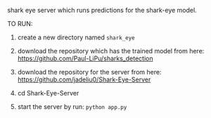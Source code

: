 shark eye server which runs predictions for the shark-eye model.

TO RUN:
1. create a new directory named `shark_eye`

2. download the repository which has the trained model from here: https://github.com/Paul-LiPu/sharks_detection

3. download the repository for the server from here: https://github.com/jadeliu0/Shark-Eye-Server

4. cd Shark-Eye-Server

5. start the server by run: `python app.py`

